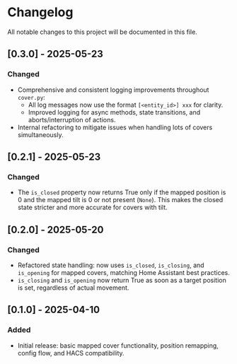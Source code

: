 # Changelog

All notable changes to this project will be documented in this file.

## [0.3.0] - 2025-05-23
### Changed
- Comprehensive and consistent logging improvements throughout `cover.py`:
  - All log messages now use the format `[<entity_id>] xxx` for clarity.
  - Improved logging for async methods, state transitions, and aborts/interruption of actions.
- Internal refactoring to mitigate issues when handling lots of covers simultaneously.

## [0.2.1] - 2025-05-23
### Changed
- The `is_closed` property now returns True only if the mapped position is 0 and the mapped tilt is 0 or not present (`None`). This makes the closed state stricter and more accurate for covers with tilt.

## [0.2.0] - 2025-05-20
### Changed
- Refactored state handling: now uses `is_closed`, `is_closing`, and `is_opening` for mapped covers, matching Home Assistant best practices.
- `is_closing` and `is_opening` now return True as soon as a target position is set, regardless of actual movement.

## [0.1.0] - 2025-04-10
### Added
- Initial release: basic mapped cover functionality, position remapping, config flow, and HACS compatibility.
